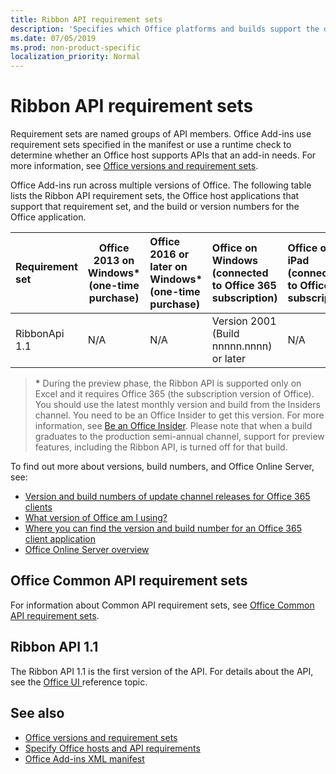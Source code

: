 ```yaml
---
title: Ribbon API requirement sets
description: 'Specifies which Office platforms and builds support the dynamic ribbon APIs.'
ms.date: 07/05/2019
ms.prod: non-product-specific
localization_priority: Normal
---
```


# Ribbon API requirement sets

Requirement sets are named groups of API members. Office Add-ins use requirement sets specified in the manifest or use a runtime check to determine whether an Office host supports APIs that an add-in needs. For more information, see [Office versions and requirement sets](/office/dev/add-ins/develop/office-versions-and-requirement-sets).

Office Add-ins run across multiple versions of Office. The following table lists the Ribbon API requirement sets, the Office host applications that support that requirement set, and the build or version numbers for the Office application.

|  Requirement set  | Office 2013 on Windows\*<br>(one-time purchase) | Office 2016 or later on Windows\*<br>(one-time purchase)   | Office on Windows<br>(connected to Office 365 subscription) |  Office on iPad<br>(connected to Office 365 subscription)  |  Office on Mac<br>(connected to Office 365 subscription)  | Office on the web  |  Office Online Server  |
|:-----|-----|:-----|:-----|:-----|:-----|:-----|:-----|
| RibbonApi 1.1  | N/A | N/A | Version 2001 (Build nnnnn.nnnn) or later | N/A | N/A | N/A | N/A|

> **&#42;** During the preview phase, the Ribbon API is supported only on Excel and it requires Office 365 (the subscription version of Office). You should use the latest monthly version and build from the Insiders channel. You need to be an Office Insider to get this version. For more information, see [Be an Office Insider](https://products.office.com/office-insider?tab=tab-1). Please note that when a build graduates to the production semi-annual channel, support for preview features, including the Ribbon API, is turned off for that build.

To find out more about versions, build numbers, and Office Online Server, see:

- [Version and build numbers of update channel releases for Office 365 clients](https://support.office.com/article/version-and-build-numbers-of-update-channel-releases-ae942449-1fca-4484-898b-a933ea23def7)
- [What version of Office am I using?](https://support.office.com/article/What-version-of-Office-am-I-using-932788b8-a3ce-44bf-bb09-e334518b8b19)
- [Where you can find the version and build number for an Office 365 client application](https://support.office.com/article/version-and-build-numbers-of-update-channel-releases-ae942449-1fca-4484-898b-a933ea23def7)
- [Office Online Server overview](/officeonlineserver/office-online-server-overview)

## Office Common API requirement sets

For information about Common API requirement sets, see [Office Common API requirement sets](office-add-in-requirement-sets.md).

## Ribbon API 1.1

The Ribbon API 1.1 is the first version of the API. For details about the API, see the [Office UI
](/javascript/api/office/office.ui) reference topic.

## See also

- [Office versions and requirement sets](/office/dev/add-ins/develop/office-versions-and-requirement-sets)
- [Specify Office hosts and API requirements](/office/dev/add-ins/develop/specify-office-hosts-and-api-requirements)
- [Office Add-ins XML manifest](/office/dev/add-ins/develop/add-in-manifests)

